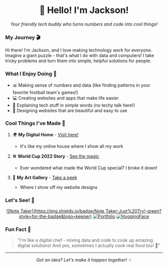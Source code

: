 <div align="center">
  <h1>👋 Hello! I'm Jackson!</h1>
  <p><em>Your friendly tech buddy who turns numbers and code into cool things!</em></p>
</div>

### My Journey 🎬

Hi there! I'm Jackson, and I love making technology work for everyone. Imagine a giant puzzle - that's what I do with data and computers! I take tricky problems and turn them into simple, helpful solutions for people.

### What I Enjoy Doing 💪

- 📊 Making sense of numbers and data (like finding patterns in your favorite football team's games!)
- 💻 Creating websites and apps that make life easier
- 🤝 Explaining tech stuff in simple words (no techy talk here!)
- 🎨 Designing websites that are beautiful and easy to use

### Cool Things I've Made 🌟

1. 🌍 **My Digital Home** - [Visit here!](https://jackson-mu.github.io/Jackson-Mukeshimana-Portfolio/)
   - It's like my online house where I show all my work
   
2. ⚽ **World Cup 2022 Story** - [See the magic](https://huggingface.co/spaces/JacksonMu/FIFA-World-Cup-2022-Data-Analysis)
   - Ever wondered what made the World Cup special? I broke it down!
   
3. 🎨 **My Art Gallery** - [Take a peek](https://jacksonaholtel.my.canva.site/)
   - Where I show off my website designs

### Let's See! 🤝

<div align="center">


[![Note Taker](https://img.shields.io/badge/Note Taker-Just%20Try!-green?style=for-the-badge&logo=keeper)](https://wyz4xd.csb.app/)
[![Portfolio](https://img.shields.io/badge/Portfolio-Come%20Visit!-blue?style=for-the-badge&logo=github)](https://jackson-mu.github.io/Jackson-Mukeshimana-Portfolio/)
[![HuggingFace](https://img.shields.io/badge/Projects-Take%20a%20Look!-yellow?style=for-the-badge&logo=huggingface)](https://huggingface.co/spaces/JacksonMu/FIFA-World-Cup-2022-Data-Analysis)

</div>

### Fun Fact 🌟

> "I'm like a digital chef - mixing data and code to cook up amazing digital solutions! And yes, sometimes I actually cook real food too! 🍳"

---
<div align="center">
  <i>Got an idea? Let's make it happen together! ✨</i>
</div>
